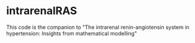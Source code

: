 # intrarenalRAS
This code is the companion to "The intrarenal renin-angiotensin system in hypertension: Insights from mathematical modelling"

